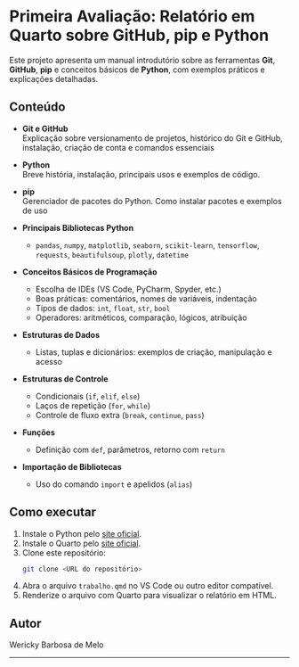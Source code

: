 # Primeira Avaliação: Relatório em Quarto sobre GitHub, pip e Python

Este projeto apresenta um manual introdutório sobre as ferramentas **Git**, **GitHub**, **pip** e conceitos básicos de **Python**, com exemplos práticos e explicações detalhadas.

## Conteúdo

- **Git e GitHub**  
  Explicação sobre versionamento de projetos, histórico do Git e GitHub, instalação, criação de conta e comandos essenciais

- **Python**  
  Breve história, instalação, principais usos e exemplos de código.

- **pip**  
  Gerenciador de pacotes do Python. Como instalar pacotes e exemplos de uso

- **Principais Bibliotecas Python**
  - `pandas`, `numpy`, `matplotlib`, `seaborn`, `scikit-learn`, `tensorflow`, `requests`, `beautifulsoup`, `plotly`, `datetime`

- **Conceitos Básicos de Programação**
  - Escolha de IDEs (VS Code, PyCharm, Spyder, etc.)
  - Boas práticas: comentários, nomes de variáveis, indentação
  - Tipos de dados: `int`, `float`, `str`, `bool`
  - Operadores: aritméticos, comparação, lógicos, atribuição

- **Estruturas de Dados**
  - Listas, tuplas e dicionários: exemplos de criação, manipulação e acesso

- **Estruturas de Controle**
  - Condicionais (`if`, `elif`, `else`)
  - Laços de repetição (`for`, `while`)
  - Controle de fluxo extra (`break`, `continue`, `pass`)

- **Funções**
  - Definição com `def`, parâmetros, retorno com `return`

- **Importação de Bibliotecas**
  - Uso do comando `import` e apelidos (`alias`)

## Como executar

1. Instale o Python pelo [site oficial](https://www.python.org/downloads/).
2. Instale o Quarto pelo [site oficial](https://quarto.org/).
3. Clone este repositório:
   ```bash
   git clone <URL do repositório>
   ```
4. Abra o arquivo `trabalho.qmd` no VS Code ou outro editor compatível.
5. Renderize o arquivo com Quarto para visualizar o relatório em HTML.

## Autor

Wericky Barbosa de Melo

---
